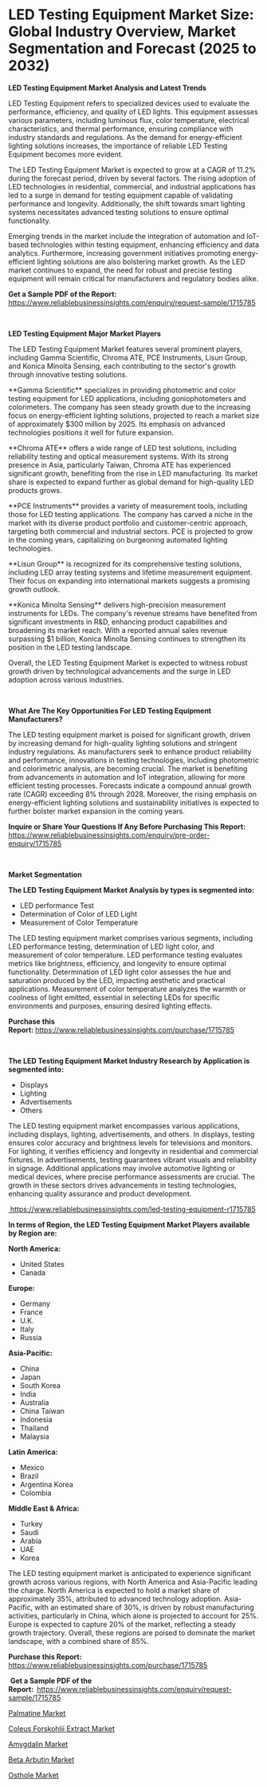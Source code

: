 <p><h1>LED Testing Equipment Market Size: Global Industry Overview, Market Segmentation and Forecast (2025 to 2032)</h1></p><p><strong>LED Testing Equipment Market Analysis and Latest Trends</strong></p>
<p><p>LED Testing Equipment refers to specialized devices used to evaluate the performance, efficiency, and quality of LED lights. This equipment assesses various parameters, including luminous flux, color temperature, electrical characteristics, and thermal performance, ensuring compliance with industry standards and regulations. As the demand for energy-efficient lighting solutions increases, the importance of reliable LED Testing Equipment becomes more evident.</p><p>The LED Testing Equipment Market is expected to grow at a CAGR of 11.2% during the forecast period, driven by several factors. The rising adoption of LED technologies in residential, commercial, and industrial applications has led to a surge in demand for testing equipment capable of validating performance and longevity. Additionally, the shift towards smart lighting systems necessitates advanced testing solutions to ensure optimal functionality. </p><p>Emerging trends in the market include the integration of automation and IoT-based technologies within testing equipment, enhancing efficiency and data analytics. Furthermore, increasing government initiatives promoting energy-efficient lighting solutions are also bolstering market growth. As the LED market continues to expand, the need for robust and precise testing equipment will remain critical for manufacturers and regulatory bodies alike.</p></p>
<p><strong>Get a Sample PDF of the Report:&nbsp;</strong> <a href="https://www.reliablebusinessinsights.com/enquiry/request-sample/1715785?utm_campaign=1837&utm_medium=2&utm_source=Github&utm_content=ia&utm_term=01042025&utm_id=led-testing-equipment">https://www.reliablebusinessinsights.com/enquiry/request-sample/1715785</a></p>
<p>&nbsp;</p>
<p><strong>LED Testing Equipment Major Market Players</strong></p>
<p><p>The LED Testing Equipment Market features several prominent players, including Gamma Scientific, Chroma ATE, PCE Instruments, Lisun Group, and Konica Minolta Sensing, each contributing to the sector's growth through innovative testing solutions.</p><p>**Gamma Scientific** specializes in providing photometric and color testing equipment for LED applications, including goniophotometers and colorimeters. The company has seen steady growth due to the increasing focus on energy-efficient lighting solutions, projected to reach a market size of approximately $300 million by 2025. Its emphasis on advanced technologies positions it well for future expansion.</p><p>**Chroma ATE** offers a wide range of LED test solutions, including reliability testing and optical measurement systems. With its strong presence in Asia, particularly Taiwan, Chroma ATE has experienced significant growth, benefiting from the rise in LED manufacturing. Its market share is expected to expand further as global demand for high-quality LED products grows.</p><p>**PCE Instruments** provides a variety of measurement tools, including those for LED testing applications. The company has carved a niche in the market with its diverse product portfolio and customer-centric approach, targeting both commercial and industrial sectors. PCE is projected to grow in the coming years, capitalizing on burgeoning automated lighting technologies.</p><p>**Lisun Group** is recognized for its comprehensive testing solutions, including LED array testing systems and lifetime measurement equipment. Their focus on expanding into international markets suggests a promising growth outlook.</p><p>**Konica Minolta Sensing** delivers high-precision measurement instruments for LEDs. The company's revenue streams have benefited from significant investments in R&D, enhancing product capabilities and broadening its market reach. With a reported annual sales revenue surpassing $1 billion, Konica Minolta Sensing continues to strengthen its position in the LED testing landscape.</p><p>Overall, the LED Testing Equipment Market is expected to witness robust growth driven by technological advancements and the surge in LED adoption across various industries.</p></p>
<p>&nbsp;</p>
<p><strong>What Are The Key Opportunities For LED Testing Equipment Manufacturers?</strong></p>
<p><p>The LED testing equipment market is poised for significant growth, driven by increasing demand for high-quality lighting solutions and stringent industry regulations. As manufacturers seek to enhance product reliability and performance, innovations in testing technologies, including photometric and colorimetric analysis, are becoming crucial. The market is benefiting from advancements in automation and IoT integration, allowing for more efficient testing processes. Forecasts indicate a compound annual growth rate (CAGR) exceeding 8% through 2028. Moreover, the rising emphasis on energy-efficient lighting solutions and sustainability initiatives is expected to further bolster market expansion in the coming years.</p></p>
<p><strong>Inquire or Share Your Questions If Any Before Purchasing This Report:</strong> <a href="https://www.reliablebusinessinsights.com/enquiry/pre-order-enquiry/1715785?utm_campaign=1837&utm_medium=2&utm_source=Github&utm_content=ia&utm_term=01042025&utm_id=led-testing-equipment">https://www.reliablebusinessinsights.com/enquiry/pre-order-enquiry/1715785</a></p>
<p>&nbsp;</p>
<p><strong>Market Segmentation</strong></p>
<p><strong>The LED Testing Equipment Market Analysis by types is segmented into:</strong></p>
<p><ul><li>LED performance Test</li><li>Determination of Color of LED Light</li><li>Measurement of Color Temperature</li></ul></p>
<p><p>The LED testing equipment market comprises various segments, including LED performance testing, determination of LED light color, and measurement of color temperature. LED performance testing evaluates metrics like brightness, efficiency, and longevity to ensure optimal functionality. Determination of LED light color assesses the hue and saturation produced by the LED, impacting aesthetic and practical applications. Measurement of color temperature analyzes the warmth or coolness of light emitted, essential in selecting LEDs for specific environments and purposes, ensuring desired lighting effects.</p></p>
<p><strong>Purchase this Report:&nbsp;</strong><a href="https://www.reliablebusinessinsights.com/purchase/1715785?utm_campaign=1837&utm_medium=2&utm_source=Github&utm_content=ia&utm_term=01042025&utm_id=led-testing-equipment">https://www.reliablebusinessinsights.com/purchase/1715785</a></p>
<p>&nbsp;</p>
<p><strong>The LED Testing Equipment Market Industry Research by Application is segmented into:</strong></p>
<p><ul><li>Displays</li><li>Lighting</li><li>Advertisements</li><li>Others</li></ul></p>
<p><p>The LED testing equipment market encompasses various applications, including displays, lighting, advertisements, and others. In displays, testing ensures color accuracy and brightness levels for televisions and monitors. For lighting, it verifies efficiency and longevity in residential and commercial fixtures. In advertisements, testing guarantees vibrant visuals and reliability in signage. Additional applications may involve automotive lighting or medical devices, where precise performance assessments are crucial. The growth in these sectors drives advancements in testing technologies, enhancing quality assurance and product development.</p></p>
<p><a href="https://www.reliablebusinessinsights.com/led-testing-equipment-r1715785?utm_campaign=1837&utm_medium=2&utm_source=Github&utm_content=ia&utm_term=01042025&utm_id=led-testing-equipment">&nbsp;https://www.reliablebusinessinsights.com/led-testing-equipment-r1715785</a></p>
<p><strong>In terms of Region, the LED Testing Equipment Market Players available by Region are:</strong></p>
<p>
    <p> <strong> North America: </strong>
        <ul>
            <li>United States</li>
            <li>Canada</li>
        </ul>
        </p> 
    <p> <strong> Europe: </strong>
        <ul>
            <li>Germany</li>
            <li>France</li>
            <li>U.K.</li>
            <li>Italy</li>
            <li>Russia</li>
        </ul>
        </p> 
    <p> <strong> Asia-Pacific: </strong>
        <ul>
            <li>China</li>
            <li>Japan</li>
            <li>South Korea</li>
            <li>India</li>
            <li>Australia</li>
            <li>China Taiwan</li>
            <li>Indonesia</li>
            <li>Thailand</li>
            <li>Malaysia</li>
        </ul>
        </p> 
    <p> <strong> Latin America: </strong>
        <ul>
            <li>Mexico</li>
            <li>Brazil</li>
            <li>Argentina Korea</li>
            <li>Colombia</li>
        </ul>
        </p> 
    <p> <strong> Middle East & Africa: </strong>
        <ul>
            <li>Turkey</li>
            <li>Saudi</li>
            <li>Arabia</li>
            <li>UAE</li>
            <li>Korea</li>
        </ul>
    </p>
    </p>
<p><p>The LED testing equipment market is anticipated to experience significant growth across various regions, with North America and Asia-Pacific leading the charge. North America is expected to hold a market share of approximately 35%, attributed to advanced technology adoption. Asia-Pacific, with an estimated share of 30%, is driven by robust manufacturing activities, particularly in China, which alone is projected to account for 25%. Europe is expected to capture 20% of the market, reflecting a steady growth trajectory. Overall, these regions are poised to dominate the market landscape, with a combined share of 85%.</p></p>
<p><strong>Purchase this Report: </strong><a href="https://www.reliablebusinessinsights.com/purchase/1715785?utm_campaign=1837&utm_medium=2&utm_source=Github&utm_content=ia&utm_term=01042025&utm_id=led-testing-equipment">https://www.reliablebusinessinsights.com/purchase/1715785</a></p>
<p>&nbsp;<strong>Get a Sample PDF of the Report:&nbsp;&nbsp;</strong><a href="https://www.reliablebusinessinsights.com/enquiry/request-sample/1715785?utm_campaign=1837&utm_medium=2&utm_source=Github&utm_content=ia&utm_term=01042025&utm_id=led-testing-equipment">https://www.reliablebusinessinsights.com/enquiry/request-sample/1715785</a></p>
<p><strong></strong></p>
<p><p><a href="https://github.com/dukerghostki/Market-Research-Report-List-1/blob/main/palmatine-market.md?utm_campaign=1837&utm_medium=2&utm_source=Github&utm_content=ia&utm_term=01042025&utm_id=led-testing-equipment">Palmatine Market</a></p><p><a href="https://github.com/taveyasenay/Market-Research-Report-List-1/blob/main/coleus-forskohlii-extract-market.md?utm_campaign=1837&utm_medium=2&utm_source=Github&utm_content=ia&utm_term=01042025&utm_id=led-testing-equipment">Coleus Forskohlii Extract Market</a></p><p><a href="https://github.com/ssaradulai/Market-Research-Report-List-1/blob/main/amygdalin-market.md?utm_campaign=1837&utm_medium=2&utm_source=Github&utm_content=ia&utm_term=01042025&utm_id=led-testing-equipment">Amygdalin Market</a></p><p><a href="https://github.com/janotjuljo/Market-Research-Report-List-1/blob/main/beta-arbutin-market.md?utm_campaign=1837&utm_medium=2&utm_source=Github&utm_content=ia&utm_term=01042025&utm_id=led-testing-equipment">Beta Arbutin Market</a></p><p><a href="https://github.com/keohannchavo/Market-Research-Report-List-1/blob/main/osthole-market.md?utm_campaign=1837&utm_medium=2&utm_source=Github&utm_content=ia&utm_term=01042025&utm_id=led-testing-equipment">Osthole Market</a></p></p>